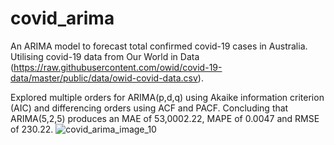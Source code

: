 # covid_arima

An ARIMA model to forecast total confirmed covid-19 cases in Australia. Utilising covid-19 data from Our World in Data (https://raw.githubusercontent.com/owid/covid-19-data/master/public/data/owid-covid-data.csv). 

Explored multiple orders for ARIMA(p,d,q) using Akaike information criterion (AIC) and differencing orders using ACF and PACF. Concluding that ARIMA(5,2,5) produces an MAE of 53,0002.22, MAPE of 0.0047 and RMSE of 230.22.
![covid_arima_image_10](https://user-images.githubusercontent.com/62190453/220231106-edb621c5-35f4-40ff-98f9-1d58f31db167.png)
